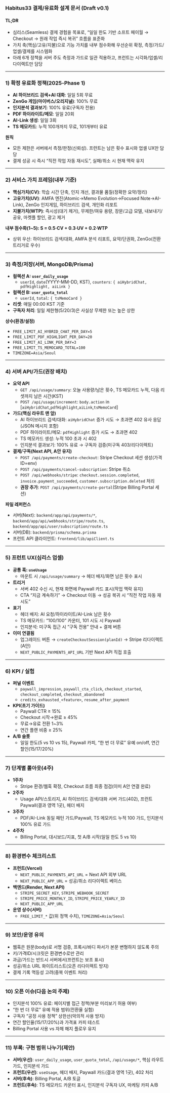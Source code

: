 ### Habitus33 결제/유료화 설계 문서 (Draft v0.1)

#### TL;DR
- 심리스(Seamless) 결제 경험을 목표로, “일일 한도 기반 소프트 페이월 → Checkout → 원래 작업 즉시 복귀” 흐름을 표준화
- 가치 축(핵심/고유/지불)으로 기능 가치를 내부 점수화해 우선순위 확정, 측정/가드/업셀/결제를 시스템화
- 아래 6개 정책을 서버 주도 측정과 가드로 일관 적용하고, 프런트는 시각화/업셀/리다이렉트만 담당

---

### 1) 확정 유료화 정책(2025-Phase 1)
- **AI 하이브리드 검색+AI 대화**: 일일 5회 무료
- **ZenGo 게임(마이버스/오리지널)**: 100% 무료
- **인지분석 결과보기**: 100% 유료(구독자 전용)
- **PDF 하이라이트/메모**: 일일 20회
- **AI-Link 생성**: 일일 3회
- **TS 메모카드**: 누적 100개까지 무료, 101개부터 유료

**원칙**
- 모든 제한은 서버에서 측정/판정(신뢰성). 프런트는 남은 횟수 표시와 업셀 UX만 담당
- 결제 성공 시 즉시 “직전 작업 자동 재시도”, 실패/취소 시 현재 맥락 유지

---

### 2) 서비스 가치 프레임(내부 기준)
- **핵심가치(CV)**: 학습 시간 단축, 인지 개선, 결과물 품질(정확한 요약/정리)
- **고유가치(UV)**: AMFA 엔진(Atomic→Memo Evolution→Focused Note→AI-Link), ZenGo 인지게임, 하이브리드 검색, 개인화 리포트
- **지불가치(WTP)**: 즉시성(대기 제거), 무제한/여유 용량, 장문/고급 모델, 내보내기/공유, 마켓플 할인, 광고 제거

**내부 점수화(1~5): S = 0.5·CV + 0.3·UV + 0.2·WTP**
- 상위 우선: 하이브리드 검색/대화, AMFA 분석 리포트, 요약/단권화, ZenGo(전환 트리거로 우수)

---

### 3) 측정/저장(서버, MongoDB/Prisma)
- **컬렉션 A: `user_daily_usage`**
  - `userId`, `date`(YYYY-MM-DD, KST), `counters`: `{ aiHybridChat, pdfHighlight, aiLink }`
- **컬렉션 B: `user_quota_total`**
  - `userId`, `total`: `{ tsMemoCard }`
- **리셋**: 매일 00:00 KST 기준
- **구독자 처리**: 일일 제한형(5/20/3)은 사실상 무제한 또는 높은 상한

**상수(환경/설정)**
- `FREE_LIMIT_AI_HYBRID_CHAT_PER_DAY=5`
- `FREE_LIMIT_PDF_HIGHLIGHT_PER_DAY=20`
- `FREE_LIMIT_AI_LINK_PER_DAY=3`
- `FREE_LIMIT_TS_MEMOCARD_TOTAL=100`
- `TIMEZONE=Asia/Seoul`

---

### 4) 서버 API/가드(권장 배치)
- **요약 API**
  - `GET /api/usage/summary`: 오늘 사용량/남은 횟수, TS 메모카드 누적, 다음 리셋까지 남은 시간(KST)
  - `POST /api/usage/increment`: `body.action` in [`aiHybridChat`,`pdfHighlight`,`aiLink`,`tsMemoCard`]
- **가드(핵심 라우트 맨 앞)**
  - AI 하이브리드 검색/대화: `aiHybridChat` 증가 시도 → 초과면 402 유사 응답(JSON 메시지 포함)
  - PDF 하이라이트/메모: `pdfHighlight` 증가 시도 → 초과면 402
  - TS 메모카드 생성: 누적 100 초과 시 402
  - 인지분석 결과보기: 100% 유료 → 구독자 검증(미구독 403/리다이렉트)
- **결제/구독(Next API, A안 유지)**
  - `POST /api/payments/create-checkout`: Stripe Checkout 세션 생성(가격 ID=env)
  - `POST /api/payments/cancel-subscription`: Stripe 취소
  - `POST /api/webhooks/stripe`: `checkout.session.completed`, `invoice.payment_succeeded`, `customer.subscription.deleted` 처리
  - **권장 추가**: `POST /api/payments/create-portal`(Stripe Billing Portal 세션)

**파일 레퍼런스**
- 서버(Next): `backend/app/api/payments/*`, `backend/app/api/webhooks/stripe/route.ts`, `backend/app/api/user/subscription/route.ts`
- 서버(DB): `backend/prisma/schema.prisma`
- 프런트 API 클라이언트: `frontend/lib/apiClient.ts`

---

### 5) 프런트 UX(심리스 업셀)
- **공통 훅: `useUsage`**
  - 마운트 시 `/api/usage/summary` → 헤더 배지/화면 남은 횟수 표시
- **트리거**
  - 서버 402 수신 시, 현재 화면에 Paywall 카드 표시(작업 맥락 유지)
  - CTA “지금 계속하기” → Checkout 이동 → 성공 복귀 시 “직전 작업 자동 재시도”
- **표기**
  - 헤더 배지: AI 요청/하이라이트/AI-Link 남은 횟수
  - TS 메모카드: “100/100” 카운터, 101 시도 시 Paywall
  - 인지분석: 미구독 접근 시 “구독 전용” 안내 + 결제 버튼
- **이미 연결됨**
  - 업그레이드 버튼 → `createCheckoutSession(planId)` → Stripe 리다이렉트(A안)
  - `NEXT_PUBLIC_PAYMENTS_API_URL` 기반 Next API 직접 호출

---

### 6) KPI / 실험
- **퍼널 이벤트**
  - `paywall_impression`, `paywall_cta_click`, `checkout_started`, `checkout_completed`, `checkout_abandoned`
  - `credits_exhausted_<feature>`, `resume_after_payment`
- **KPI(초기 가이드)**
  - Paywall CTR ≥ 15%
  - Checkout 시작→완료 ≥ 45%
  - 무료→유료 전환 1~3%
  - 연간 플랜 비중 ≥ 25%
- **A/B 슬롯**
  - 일일 한도(5 vs 10 vs 15), Paywall 카피, “한 번 더 무료” 유예 on/off, 연간 할인(15/17/20%)

---

### 7) 단계별 롤아웃(4주)
- **1주차**
  - Stripe 환경/웹훅 확정, Checkout 흐름 최종 점검(이미 A안 연결 완료)
- **2주차**
  - Usage API/스토리지, AI 하이브리드 검색/대화 서버 가드(402), 프런트 Paywall(결과 영역 1곳), 헤더 배지
- **3주차**
  - PDF/AI-Link 동일 패턴 가드/Paywall, TS 메모카드 누적 100 가드, 인지분석 100% 유료 가드
- **4주차**
  - Billing Portal, 대시보드/지표, 첫 A/B 시작(일일 한도 5 vs 10)

---

### 8) 환경변수 체크리스트
- **프런트(Vercel)**
  - `NEXT_PUBLIC_PAYMENTS_API_URL` = Next API 외부 URL
  - `NEXT_PUBLIC_APP_URL` = 성공/취소 리다이렉트 베이스
- **백엔드(Render, Next API)**
  - `STRIPE_SECRET_KEY`, `STRIPE_WEBHOOK_SECRET`
  - `STRIPE_PRICE_MONTHLY_ID`, `STRIPE_PRICE_YEARLY_ID`
  - `NEXT_PUBLIC_APP_URL`
- **운영 상수(서버)**
  - `FREE_LIMIT_*` 값(위 정책 수치), `TIMEZONE=Asia/Seoul`

---

### 9) 보안/운영 유의
- 웹훅은 원문(body)로 서명 검증, 프록시/바디 파서가 본문 변형하지 않도록 주의
- 키/가격ID/시크릿은 환경변수로만 관리
- 과금/가드는 반드시 서버에서(프런트는 보조 표시)
- 성공/취소 URL 화이트리스트(오픈 리다이렉트 방지)
- 결제 기록 멱등성 고려(중복 이벤트 처리)

---

### 10) 오픈 이슈(다음 논의 주제)
- 인지분석 100% 유료: 페이지별 접근 정책(부분 미리보기 허용 여부)
- “한 번 더 무료” 유예 적용 범위(전환율 실험)
- 구독자 “공정 사용 정책” 상한선(악의적 사용 방지)
- 연간 할인율(15/17/20%)과 가격표 카피 테스트
- Billing Portal 사용 vs 자체 해지 플로우 유지

---

### 11) 부록: 구현 범위 나누기(제안)
- **서버(우선)**: `user_daily_usage`, `user_quota_total`, `/api/usage/*`, 핵심 라우트 가드, 인지분석 가드
- **프런트(우선)**: `useUsage`, 헤더 배지, Paywall 카드(결과 영역 1곳), 402 처리
- **서버(후속)**: Billing Portal, A/B 토글
- **프런트(후속)**: TS 메모카드 카운터 표시, 인지분석 구독자 UX, 마케팅 카피 A/B


